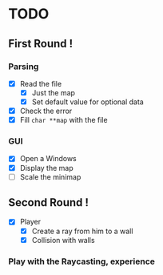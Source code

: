 # TODO

## First Round !

### Parsing

* [X] Read the file
  * [X] Just the map
  * [X] Set default value for optional data
* [X] Check the error
* [X] Fill `char **map` with the file

### GUI

* [x] Open a Windows
* [x] Display the map
* [ ] Scale the minimap

## Second Round !

* [x] Player
  * [x] Create a ray from him to a wall
  * [x] Collision with walls

### Play with the Raycasting, experience
